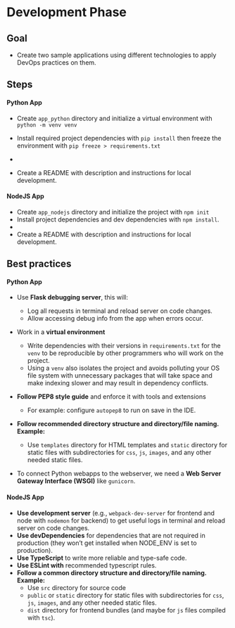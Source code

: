 # Development Phase

## Goal

- Create two sample applications using different technologies to apply DevOps practices on them.

## Steps

#### **Python App**

- Create `app_python` directory and initialize a virtual environment with `python -m venv venv`

- Install required project dependencies with `pip install` then freeze the environment with `pip freeze > requirements.txt`
- <Actual Coding>

- Create a README with description and instructions for local development.

#### **NodeJS App**

- Create `app_nodejs` directory and initialize the project with `npm init`  
- Install project dependencies and dev dependencies with `npm install`.
- <Actual Coding>
- Create a README with description and instructions for local development.

## Best practices

#### **Python App**

- Use **Flask debugging server**, this will:
  - Log all requests in terminal and reload server on code changes.
  - Allow accessing debug info from the app when errors occur.
- Work in a **virtual environment**
  - Write dependencies with their versions in `requirements.txt` for the `venv` to be reproducible by other programmers who will work on the project.
  - Using a `venv` also isolates the project and avoids polluting your OS file system with unnecessary packages that will take space and make indexing slower and may result in dependency conflicts.
- **Follow PEP8 style guide** and enforce it with tools and extensions
  - For example: configure `autopep8` to run on save in the IDE.
- **Follow recommended directory structure and directory/file naming. Example:**
  - Use `templates` directory for HTML templates and `static` directory for static files with subdirectories for `css`, `js`, `images`, and any other needed static files.

- To connect Python webapps to the webserver, we need a **Web Server Gateway Interface (WSGI)** like `gunicorn`.

#### NodeJS App

- **Use development server** (e.g., `webpack-dev-server` for frontend and node with `nodemon` for backend) to get useful logs in terminal and reload server on code changes.
- **Use devDependencies** for dependencies that are not required in production (they won’t get installed when NODE_ENV is set to production).
- **Use TypeScript** to write more reliable and type-safe code.
- **Use ESLint with** recommended typescript rules.
- **Follow a common directory structure and directory/file naming. Example:**
  - Use `src` directory for source code
  - `public` or `static` directory for static files with subdirectories for `css`, `js`, `images`, and any other needed static files.
  - `dist` directory for frontend bundles (and maybe for `js` files compiled with `tsc`).
